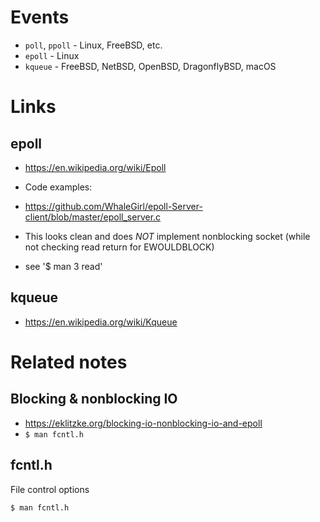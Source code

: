 # Events

* `poll`, `ppoll` - Linux, FreeBSD, etc.
* `epoll` - Linux
* `kqueue` - FreeBSD, NetBSD, OpenBSD, DragonflyBSD, macOS

# Links

## epoll

* https://en.wikipedia.org/wiki/Epoll

* Code examples:
 * https://github.com/WhaleGirl/epoll-Server-client/blob/master/epoll_server.c
  * This looks clean and does _NOT_ implement nonblocking socket (while not checking read return for EWOULDBLOCK)
   * see '$ man 3 read'

## kqueue

* https://en.wikipedia.org/wiki/Kqueue

# Related notes

## Blocking & nonblocking IO

* https://eklitzke.org/blocking-io-nonblocking-io-and-epoll
* `$ man fcntl.h`

## fcntl.h

File control options

`$ man fcntl.h`
